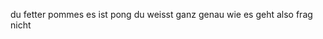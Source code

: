 du fetter pommes es ist pong du weisst ganz genau wie es geht also frag nicht



















































































































































































































































































































































































































































































































































































































































































































































































































































































































































































































































































































